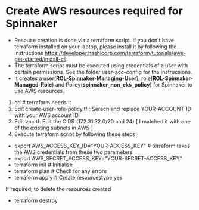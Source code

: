 # Create AWS resources required for Spinnaker

- Resouce creation is done via a terraform script. If you don't have terraform installed on your laptop, please install it by following the instructions https://developer.hashicorp.com/terraform/tutorials/aws-get-started/install-cli.
- The terraform script must be executed using credentials of a user with certain permissions. See the folder user-acc-config for the instrucsions.
- It creates a user(**ROL-Spinnaker-Managing-User**), role(**ROL-Spinnaker-Managed-Role**) and Policy(**spinnaker_non_eks_policy**) for Spinnaker to use AWS resources. 

1. cd <this folder>  # terraform needs it
2. Edit create-user-role-policy.tf : Serach and replace YOUR-ACCOUNT-ID with your AWS account ID
3. Edit vpc.tf: Edit the CIDR (172.31.32.0/20 and 24) [ I matched it with one of the existing subnets in AWS ]
4. Execute terraform script by following these steps:
- export AWS_ACCESS_KEY_ID="YOUR-ACCESS_KEY"  # terraform takes the AWS credentials from these two parameters.
- export AWS_SECRET_ACCESS_KEY="YOUR-SECRET-ACCESS_KEY"
- terraform init  # Initialize
- terraform plan  # Check for any errors
- terraform apply # Create resourcestype yes


If required, to delete the resources created
- terraform destroy
